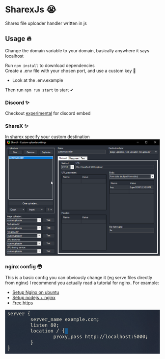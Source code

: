 # SharexJs 😭

Sharex file uploader handler written in js

## Usage 🔥

Change the domain variable to your domain, basically anywhere it says localhost

Run `npm install` to download dependencies  
Create a .env file with your chosen port, and use a custom key 🔐

- Look at the .env.example

Then run `npm run start` to start ✔

### Discord ✨

Checkout [experimental](https://github.com/filipwtf/SharexJs/tree/experimental) for discord embed

### ShareX ✨

In sharex specify your custom destination
![Example Config](./github/example.png)

### nginx config 😳

This is a basic config you can obviously change it (eg serve files directly from nginx)
I recommend you actually read a tutorial for nginx. For example:

- [Setup Nginx on ubuntu](https://www.digitalocean.com/community/tutorials/how-to-install-nginx-on-ubuntu-20-0)
- [Setup nodejs + nginx](https://www.digitalocean.com/community/questions/how-to-run-node-js-server-with-nginx)
- [Free https](https://letsencrypt.org/)

![Example nginx](./github/nginx.png)
